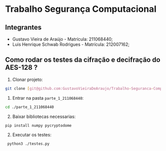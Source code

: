 # Trabalho Segurança Computacional

## Integrantes

- Gustavo Vieira de Araújo - Matrícula: 211068440;
- Luis Henrique Schwab Rodrigues - Matrícula: 212007162;

## Como rodar os testes da cifração e decifração do AES-128 ?

1. Clonar projeto:

```bash
git clone [git@github.com:GustavoVieiraDeAraujo/Trabalho-Seguranca-Computacional.git](https://github.com/GustavoVieiraDeAraujo/Trabalho-Seguranca-Computacional.git)
```

1. Entrar na pasta `parte_1_211068440`:

```bash
cd ./parte_1_211068440
```

2. Baixar bibliotecas necessarias:

```bash
pip install numpy pycryptodome
```

2. Executar os testes:

```bash
 python3 ./testes.py
```
